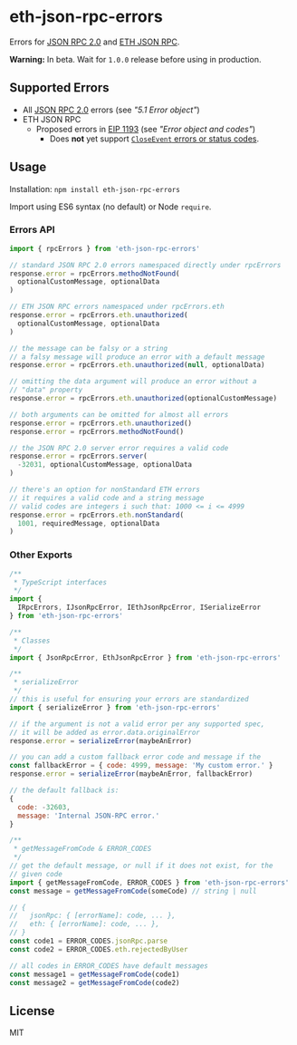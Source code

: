 # eth-json-rpc-errors

Errors for [JSON RPC 2.0](https://www.jsonrpc.org/specification) and [ETH JSON RPC](https://github.com/ethereum/wiki/wiki/JSON-RPC).

**Warning:** In beta. Wait for `1.0.0` release before using in production.

## Supported Errors

- All [JSON RPC 2.0](https://www.jsonrpc.org/specification) errors (see *"5.1 Error object"*)
- ETH JSON RPC
  - Proposed errors in [EIP 1193](https://eips.ethereum.org/EIPS/eip-1193) (see *"Error object and codes"*)
    - Does **not** yet support [`CloseEvent` errors or status codes](https://developer.mozilla.org/en-US/docs/Web/API/CloseEvent#Status_codes).

## Usage

Installation: `npm install eth-json-rpc-errors`

Import using ES6 syntax (no default) or Node `require`.

### Errors API

```js
import { rpcErrors } from 'eth-json-rpc-errors'

// standard JSON RPC 2.0 errors namespaced directly under rpcErrors
response.error = rpcErrors.methodNotFound(
  optionalCustomMessage, optionalData
)

// ETH JSON RPC errors namespaced under rpcErrors.eth
response.error = rpcErrors.eth.unauthorized(
  optionalCustomMessage, optionalData
)

// the message can be falsy or a string
// a falsy message will produce an error with a default message
response.error = rpcErrors.eth.unauthorized(null, optionalData)

// omitting the data argument will produce an error without a
// "data" property
response.error = rpcErrors.eth.unauthorized(optionalCustomMessage)

// both arguments can be omitted for almost all errors
response.error = rpcErrors.eth.unauthorized()
response.error = rpcErrors.methodNotFound()

// the JSON RPC 2.0 server error requires a valid code
response.error = rpcErrors.server(
  -32031, optionalCustomMessage, optionalData
)

// there's an option for nonStandard ETH errors
// it requires a valid code and a string message
// valid codes are integers i such that: 1000 <= i <= 4999
response.error = rpcErrors.eth.nonStandard(
  1001, requiredMessage, optionalData
)
```

### Other Exports
```js
/**
 * TypeScript interfaces
 */
import {
  IRpcErrors, IJsonRpcError, IEthJsonRpcError, ISerializeError
} from 'eth-json-rpc-errors'

/**
 * Classes
 */
import { JsonRpcError, EthJsonRpcError } from 'eth-json-rpc-errors'

/**
 * serializeError
 */
// this is useful for ensuring your errors are standardized
import { serializeError } from 'eth-json-rpc-errors'

// if the argument is not a valid error per any supported spec,
// it will be added as error.data.originalError
response.error = serializeError(maybeAnError)

// you can add a custom fallback error code and message if the 
const fallbackError = { code: 4999, message: 'My custom error.' }
response.error = serializeError(maybeAnError, fallbackError)

// the default fallback is:
{
  code: -32603,
  message: 'Internal JSON-RPC error.'
}

/**
 * getMessageFromCode & ERROR_CODES
 */
// get the default message, or null if it does not exist, for the
// given code
import { getMessageFromCode, ERROR_CODES } from 'eth-json-rpc-errors'
const message = getMessageFromCode(someCode) // string | null

// {
//   jsonRpc: { [errorName]: code, ... },
//   eth: { [errorName]: code, ... },
// }
const code1 = ERROR_CODES.jsonRpc.parse
const code2 = ERROR_CODES.eth.rejectedByUser

// all codes in ERROR_CODES have default messages
const message1 = getMessageFromCode(code1)
const message2 = getMessageFromCode(code2)
```

## License

MIT
